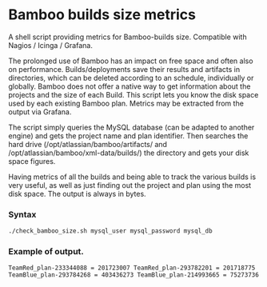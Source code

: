 # Bamboo builds size metrics

A shell script providing metrics for Bamboo-builds size. Compatible with Nagios / Icinga / Grafana.

The prolonged use of Bamboo has an impact on free space and often also on performance.
Builds/deployments save their results and artifacts in directories, which can be deleted according to an schedule, individually or globally.
Bamboo does not offer a native way to get information about the projects and the size of each Build. This script lets you know the disk space used by each existing Bamboo plan. Metrics may be extracted from the output via Grafana.

The script simply queries the MySQL database (can be adapted to another engine) and gets the project name and plan identifier.
Then searches the hard drive (/opt/atlassian/bamboo/artifacts/ and /opt/atlassian/bamboo/xml-data/builds/) the directory and gets your disk space figures.

Having metrics of all the builds and being able to track the various builds is very useful, as well as just finding out the project and plan using the most disk space. 
The output is always in bytes.

### Syntax

```bash
./check_bamboo_size.sh mysql_user mysql_password mysql_db
```

### Example of output.
```
TeamRed_plan-233344088 = 201723007 TeamRed_plan-293782201 = 201718775 TeamBlue_plan-293784268 = 403436273 TeamBlue_plan-214993665 = 75273736
```
